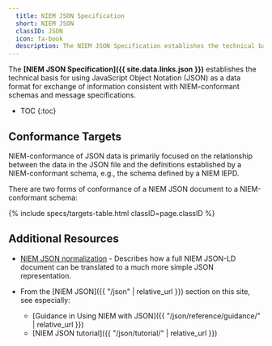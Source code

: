 ```yaml
---
  title: NIEM JSON Specification
  short: NIEM JSON
  classID: JSON
  icon: fa-book
  description: The NIEM JSON Specification establishes the technical basis for using JavaScript Object Notation (JSON) as a data format for exchange of information consistent with NIEM-conformant schemas and message specifications.
---
```


The **[NIEM JSON Specification]({{ site.data.links.json }})**  establishes the technical basis for using JavaScript Object Notation (JSON) as a data format for exchange of information consistent with NIEM-conformant schemas and message specifications.

- TOC
{:toc}

## Conformance Targets

NIEM-conformance of JSON data is primarily focused on the relationship between the data in the JSON file and the definitions established by a NIEM-conformant schema, e.g., the schema defined by a NIEM IEPD.

There are two forms of conformance of a NIEM JSON document to a NIEM-conformant schema:

{% include specs/targets-table.html classID=page.classID %}

## Additional Resources

- [NIEM JSON normalization](https://github.com/NIEM/NIEM-JSON-Spec/wiki/NIEM-JSON-normalization) - Describes how a full NIEM JSON-LD document can be translated to a much more simple JSON representation.

- From the [NIEM JSON]({{ "/json" | relative_url }}) section on this site, see especially:

  - [Guidance in Using NIEM with JSON]({{ "/json/reference/guidance/" | relative_url }})
  - [NIEM JSON tutorial]({{ "/json/tutorial/" | relative_url }})
